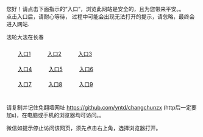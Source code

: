 您好！请点击下面指示的“入口”，浏览此网站是安全的，且为您带来平安。。 <br/>
点击入口后，请耐心等待， 过程中可能会出现无法打开的提示，请忽略，最终会进入网站. </br>

法轮大法在长春<br/>
<div style="padding:10px"><a style="margin:20px" target="_blank" href="https://d3ojq0frgk23e0.cloudfront.net/2Qpsp?ssbplqe" id="ccLink1" rel="nofollow">入口1</a> <a target="_blank" style="margin:20px" href="https://d2wk4i9lhzgduo.cloudfront.net/2Qpsp?aklbhczi" id="ccLink2" rel="nofollow">入口2</a> <a style="margin:20px" target="_blank" href="https://dp0xwyj7ser1p.cloudfront.net/2Qpsp?imevgba" id="ccLink3" rel="nofollow">入口3</a></div>

<div style="padding:10px" ><a style="margin:20px" target="_blank" href="https://d3ojq0frgk23e0.cloudfront.net/2Qpsp?ssbplqe" id="ccLink4" rel="nofollow">入口4</a> <a style="margin:20px" href="https://d2wk4i9lhzgduo.cloudfront.net/2Qpsp?aklbhczi" target="_blank" id="ccLink5" rel="nofollow">入口5</a> <a style="margin:20px" href="https://dp0xwyj7ser1p.cloudfront.net/2Qpsp?imevgba" target="_blank" id="ccLink6" rel="nofollow">入口6</a></div>

<div style="padding:10px"><a style="margin:20px" target="_blank" href="https://d3ojq0frgk23e0.cloudfront.net/2Qpsp?ssbplqe" id="ccLink7" rel="nofollow">入口7</a> <a style="margin:20px" href="https://d2wk4i9lhzgduo.cloudfront.net/2Qpsp?aklbhczi" target="_blank" id="ccLink8" rel="nofollow">入口8</a> <a style="margin:20px" target="_blank" href="https://dp0xwyj7ser1p.cloudfront.net/2Qpsp?imevgba" id="ccLink9" rel="nofollow">入口9</a></div>

<br/>



请复制并记住免翻墙网址 https://github.com/yntd/changchunzx (http后一定要加s)，在电脑或手机的浏览器均可访问。。<br/>

微信如提示停止访问该网页，须先点击右上角，选择浏览器打开。
